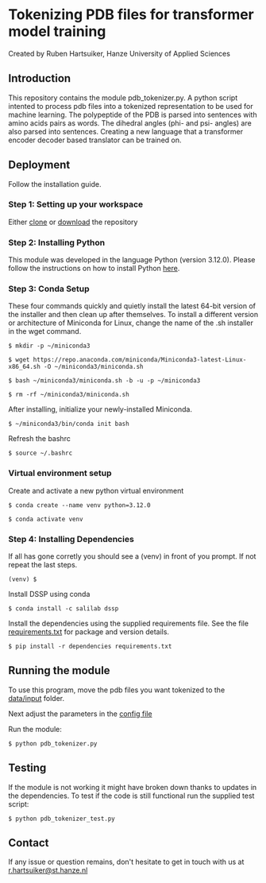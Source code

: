 # Tokenizing PDB files for transformer model training

Created by Ruben Hartsuiker, Hanze University of Applied Sciences

## Introduction
This repository contains the module pdb_tokenizer.py. A python script intented to process pdb files into a tokenized representation to be used for machine learning. The polypeptide of the PDB is parsed into sentences with amino acids pairs as words. The dihedral angles (phi- and psi- angles) are also parsed into sentences. Creating a new language that a transformer encoder decoder based translator can be trained on. 

## Deployment
Follow the installation guide.

### Step 1: Setting up your workspace
Either [clone][clone] or [download][download] the repository

### Step 2: Installing Python
This module was developed in the language Python (version 3.12.0). Please follow the instructions on how to install Python [here][python].

### Step 3: Conda Setup
These four commands quickly and quietly install the latest 64-bit version of the installer and then clean up after themselves. To install a different version or architecture of Miniconda for Linux, change the name of the .sh installer in the wget command.

```{bash}
$ mkdir -p ~/miniconda3
```
```{bash}
$ wget https://repo.anaconda.com/miniconda/Miniconda3-latest-Linux-x86_64.sh -O ~/miniconda3/miniconda.sh
```
```{bash}
$ bash ~/miniconda3/miniconda.sh -b -u -p ~/miniconda3
```
```{bash}
$ rm -rf ~/miniconda3/miniconda.sh
```

After installing, initialize your newly-installed Miniconda.

```{bash}
$ ~/miniconda3/bin/conda init bash
```

Refresh the bashrc

```{bash}
$ source ~/.bashrc
```

### Virtual environment setup
Create and activate a new python virtual environment

```{bash}
$ conda create --name venv python=3.12.0
```
```{bash}
$ conda activate venv
```

### Step 4: Installing Dependencies

If all has gone corretly you should see a (venv) in front of you prompt. If not repeat the last steps.

```console
(venv) $
```

Install DSSP using conda

```{bash}
$ conda install -c salilab dssp
```

Install the dependencies using the supplied requirements file. See the file [requirements.txt](dependencies/requirements.txt) for package and version details.

```{bash}
$ pip install -r dependencies requirements.txt
```

## Running the module
To use this program, move the pdb files you want tokenized to the [data/input](data/input) folder.

Next adjust the parameters in the [config file](config/config.yaml)

Run the module:

```{bash}
$ python pdb_tokenizer.py
```

## Testing
If the module is not working it might have broken down thanks to updates in the dependencies. To test if the code is still functional run the supplied test script:

```{bash}
$ python pdb_tokenizer_test.py
```

## Contact
If any issue or question remains, don't hesitate to get in touch with us at [r.hartsuiker@st.hanze.nl](mailto:r.hartsuiker@st.hanze.nl)

[clone]: https://github.com/evrhartsuiker/pdb_parser_for_ml.git
[download]: https://github.com/evrhartsuiker/pdb_parser_for_ml/src/master/
[python]: https://www.python.org/
